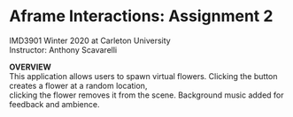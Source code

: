 # Aframe Interactions: Assignment 2 
IMD3901 Winter 2020 at Carleton University <br>
Instructor: Anthony Scavarelli <br>

<b>OVERVIEW</b><br>
This application allows users to spawn virtual flowers. Clicking the button creates a flower at a random location, 
<br>clicking the flower removes it from the scene. Background music added for feedback and ambience. 


